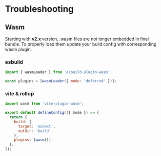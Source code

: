 # Troubleshooting

## Wasm

Starting with **v2.x** version, .wasm files are not longer embedded in final bundle. To properly load
them update your build config with corresponding wasm plugin.

### esbuild

```javascript
import { wasmLoader } from 'esbuild-plugin-wasm';

const plugins = [wasmLoader({ mode: 'deferred' })];
```

### vite & rollup

```javascript
import wasm from 'vite-plugin-wasm';

export default defineConfig(({ mode }) => {
  return {
    build: {
      target: 'esnext',
      outDir: 'build',
    },
    plugins: [wasm()],
  };
});
```
